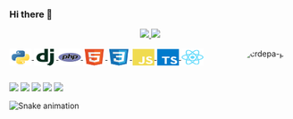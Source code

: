 ### Hi there 👋

<!--
**raphaelsaojudas/raphaelsaojudas** is a ✨ _special_ ✨ repository because its `README.md` (this file) appears on your GitHub profile.

Here are some ideas to get you started:

- 🔭 I’m currently working on ...
- 🌱 I’m currently learning ...
- 👯 I’m looking to collaborate on ...
- 🤔 I’m looking for help with ...
- 💬 Ask me about ...
- 📫 How to reach me: ...
- 😄 Pronouns: ...
- ⚡ Fun fact: ...
-->



<div align="center">
  <a href="https://github.com/crdepa">
  <img height="180em" src="https://github-readme-stats.vercel.app/api?username=crdepa&show_icons=true&theme=dracula&include_all_commits=true&count_private=true"/>
  <img height="180em" src="https://github-readme-stats.vercel.app/api/top-langs/?username=crdepa&layout=compact&langs_count=7&theme=dracula"/>
</div>

<div style="display: inline_block"><br>
  <img align="center" alt="crdepa-Python" height="30" width="40" src="https://raw.githubusercontent.com/devicons/devicon/master/icons/python/python-original.svg">
  <img align="center" alt="crdepa-Django" height="30" width="40" src="https://raw.githubusercontent.com/devicons/devicon/master/icons/django/django-plain.svg">
  <img align="center" alt="crdepa-Django" height="30" width="40" src="https://raw.githubusercontent.com/devicons/devicon/master/icons/php/php-original.svg">
  <img align="center" alt="crdepa-HTML" height="30" width="40" src="https://raw.githubusercontent.com/devicons/devicon/master/icons/html5/html5-original.svg">
  <img align="center" alt="crdepa-CSS" height="30" width="40" src="https://raw.githubusercontent.com/devicons/devicon/master/icons/css3/css3-original.svg">
  <img align="center" alt="crdepa-Js" height="30" width="40" src="https://raw.githubusercontent.com/devicons/devicon/master/icons/javascript/javascript-plain.svg">
  <img align="center" alt="crdepa-Ts" height="30" width="40" src="https://raw.githubusercontent.com/devicons/devicon/master/icons/typescript/typescript-plain.svg">
  <img align="center" alt="crdepa-React" height="30" width="40" src="https://raw.githubusercontent.com/devicons/devicon/master/icons/react/react-original.svg">
  <img align="right" alt="crdepa-pic" height="150" style="border-radius:50px;" src="https://avatars.githubusercontent.com/u/8717383?v=4?width=676&height=676">
</div>
  
  ##
  
<div> 
  <a href="https://www.youtube.com/channel/UCuQ6ClyP9dDxeko7Ugbs-6g" target="_blank"><img src="https://img.shields.io/badge/YouTube-FF0000?style=for-the-badge&logo=youtube&logoColor=white" target="_blank"></a>
  <a href="https://instagram.com/crdepa" target="_blank"><img src="https://img.shields.io/badge/-Instagram-%23E4405F?style=for-the-badge&logo=instagram&logoColor=white" target="_blank"></a>
  <a href="https://discord.gg/wagxzStdcR" target="_blank"><img src="https://img.shields.io/badge/Discord-7289DA?style=for-the-badge&logo=discord&logoColor=white" target="_blank"></a> 
  <a href="mailto:crdepa@gmail.com"><img src="https://img.shields.io/badge/-Gmail-%23333?style=for-the-badge&logo=gmail&logoColor=white" target="_blank"></a>
  <a href="https://www.linkedin.com/in/cristiano-de-paula/" target="_blank"><img src="https://img.shields.io/badge/-LinkedIn-%230077B5?style=for-the-badge&logo=linkedin&logoColor=white" target="_blank"></a> 
 
  ![Snake animation](https://github.com/raphaelsaojudas/raphaelsaojudas/blob/output/github-contribution-grid-snake.svg)
 
</div>
